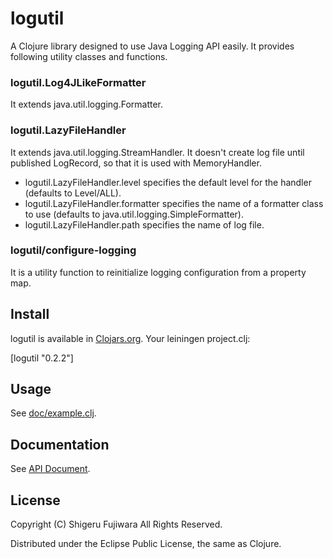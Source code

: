 # logutil

A Clojure library designed to use Java Logging API easily.
It provides following utility classes and functions.

### logutil.Log4JLikeFormatter

It extends java.util.logging.Formatter.

### logutil.LazyFileHandler

It extends java.util.logging.StreamHandler.
It doesn't create log file until published LogRecord, so that it is used with MemoryHandler.

* logutil.LazyFileHandler.level specifies the default level for the handler (defaults to Level/ALL).
* logutil.LazyFileHandler.formatter specifies the name of a formatter class to use (defaults to java.util.logging.SimpleFormatter).
* logutil.LazyFileHandler.path specifies the name of log file.

### logutil/configure-logging

It is a utility function to reinitialize logging configuration from a property map.

## Install

logutil is available in [Clojars.org](https://clojars.org/logutil).
Your leiningen project.clj:

   [logutil "0.2.2"]

## Usage

See [doc/example.clj](https://github.com/sgr/logutil/blob/master/example.clj).

## Documentation

See [API Document](http://sgr.github.io/logutil/).

## License

Copyright (C) Shigeru Fujiwara All Rights Reserved.

Distributed under the Eclipse Public License, the same as Clojure.
